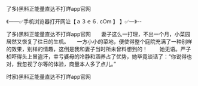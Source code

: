 了多)黑料正能量直达不打烊app官网

《——✅手机浏览器打开网沚【ａ３ｅ６. cOm 】 】✅—》--

了多)黑料正能量直达不打烊app官网　　妻子这么一打理，不出一个月，小菜园居然又恢复了往日的生机。　　一方小小的菜地，便使得整个庭院充满了一种别样的效果，别样的情趣，这倒是我和妻子当时所未曾料想到的！
　　她无语。严子桢吓得头上冒盗汗，幸亏婆母的冷静和涵养占了优势，她毕竟谈话了：“你说得也对，我忽视了尔等的体验，商量本人多了点儿。”





时家)黑料正能量直达不打烊app官网

